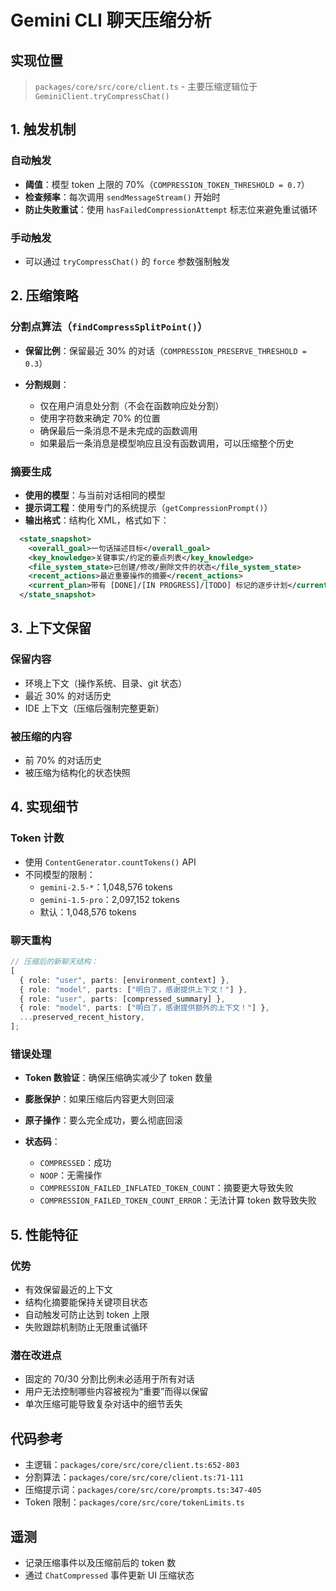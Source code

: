 # Gemini CLI 聊天压缩分析

## 实现位置

> `packages/core/src/core/client.ts` - 主要压缩逻辑位于 `GeminiClient.tryCompressChat()`

## 1. 触发机制

### 自动触发

- **阈值**：模型 token 上限的 70%（`COMPRESSION_TOKEN_THRESHOLD = 0.7`）
- **检查频率**：每次调用 `sendMessageStream()` 开始时
- **防止失败重试**：使用 `hasFailedCompressionAttempt` 标志位来避免重试循环

### 手动触发

- 可以通过 `tryCompressChat()` 的 `force` 参数强制触发

## 2. 压缩策略

### 分割点算法（`findCompressSplitPoint()`）

- **保留比例**：保留最近 30% 的对话（`COMPRESSION_PRESERVE_THRESHOLD = 0.3`）
- **分割规则**：

  - 仅在用户消息处分割（不会在函数响应处分割）
  - 使用字符数来确定 70% 的位置
  - 确保最后一条消息不是未完成的函数调用
  - 如果最后一条消息是模型响应且没有函数调用，可以压缩整个历史

### 摘要生成

- **使用的模型**：与当前对话相同的模型
- **提示词工程**：使用专门的系统提示（`getCompressionPrompt()`）
- **输出格式**：结构化 XML，格式如下：

```xml
  <state_snapshot>
    <overall_goal>一句话描述目标</overall_goal>
    <key_knowledge>关键事实/约定的要点列表</key_knowledge>
    <file_system_state>已创建/修改/删除文件的状态</file_system_state>
    <recent_actions>最近重要操作的摘要</recent_actions>
    <current_plan>带有 [DONE]/[IN PROGRESS]/[TODO] 标记的逐步计划</current_plan>
  </state_snapshot>
```

## 3. 上下文保留

### 保留内容

- 环境上下文（操作系统、目录、git 状态）
- 最近 30% 的对话历史
- IDE 上下文（压缩后强制完整更新）

### 被压缩的内容

- 前 70% 的对话历史
- 被压缩为结构化的状态快照

## 4. 实现细节

### Token 计数

- 使用 `ContentGenerator.countTokens()` API
- 不同模型的限制：
  - `gemini-2.5-*`：1,048,576 tokens
  - `gemini-1.5-pro`：2,097,152 tokens
  - 默认：1,048,576 tokens

### 聊天重构

```typescript
// 压缩后的新聊天结构：
[
  { role: "user", parts: [environment_context] },
  { role: "model", parts: ["明白了，感谢提供上下文！"] },
  { role: "user", parts: [compressed_summary] },
  { role: "model", parts: ["明白了，感谢提供额外的上下文！"] },
  ...preserved_recent_history,
];
```

### 错误处理

- **Token 数验证**：确保压缩确实减少了 token 数量
- **膨胀保护**：如果压缩后内容更大则回滚
- **原子操作**：要么完全成功，要么彻底回滚
- **状态码**：

  - `COMPRESSED`：成功
  - `NOOP`：无需操作
  - `COMPRESSION_FAILED_INFLATED_TOKEN_COUNT`：摘要更大导致失败
  - `COMPRESSION_FAILED_TOKEN_COUNT_ERROR`：无法计算 token 数导致失败

## 5. 性能特征

### 优势

- 有效保留最近的上下文
- 结构化摘要能保持关键项目状态
- 自动触发可防止达到 token 上限
- 失败跟踪机制防止无限重试循环

### 潜在改进点

- 固定的 70/30 分割比例未必适用于所有对话
- 用户无法控制哪些内容被视为“重要”而得以保留
- 单次压缩可能导致复杂对话中的细节丢失

## 代码参考

- 主逻辑：`packages/core/src/core/client.ts:652-803`
- 分割算法：`packages/core/src/core/client.ts:71-111`
- 压缩提示词：`packages/core/src/core/prompts.ts:347-405`
- Token 限制：`packages/core/src/core/tokenLimits.ts`

## 遥测

- 记录压缩事件以及压缩前后的 token 数
- 通过 `ChatCompressed` 事件更新 UI 压缩状态
